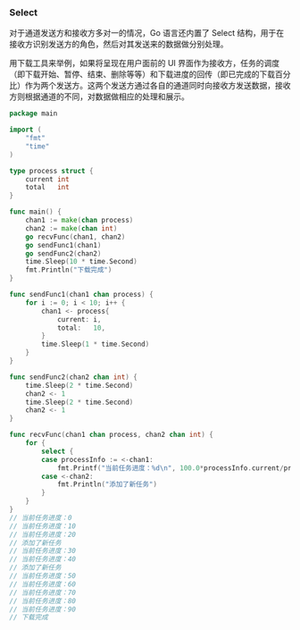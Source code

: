 
### Select
对于通道发送方和接收方多对一的情况，Go 语言还内置了 Select 结构，用于在接收方识别发送方的角色，然后对其发送来的数据做分别处理。

用下载工具来举例，如果将呈现在用户面前的 UI 界面作为接收方，任务的调度（即下载开始、暂停、结束、删除等等）和下载进度的回传（即已完成的下载百分比）作为两个发送方。这两个发送方通过各自的通道同时向接收方发送数据，接收方则根据通道的不同，对数据做相应的处理和展示。
```go
package main

import (
	"fmt"
	"time"
)

type process struct {
	current int
	total   int
}

func main() {
	chan1 := make(chan process)
	chan2 := make(chan int)
	go recvFunc(chan1, chan2)
	go sendFunc1(chan1)
	go sendFunc2(chan2)
	time.Sleep(10 * time.Second)
	fmt.Println("下载完成")
}

func sendFunc1(chan1 chan process) {
	for i := 0; i < 10; i++ {
		chan1 <- process{
			current: i,
			total:   10,
		}
		time.Sleep(1 * time.Second)
	}
}

func sendFunc2(chan2 chan int) {
	time.Sleep(2 * time.Second)
	chan2 <- 1
	time.Sleep(2 * time.Second)
	chan2 <- 1
}

func recvFunc(chan1 chan process, chan2 chan int) {
	for {
		select {
		case processInfo := <-chan1:
			fmt.Printf("当前任务进度：%d\n", 100.0*processInfo.current/processInfo.total)
		case <-chan2:
			fmt.Println("添加了新任务")
		}
	}
}
// 当前任务进度：0
// 当前任务进度：10
// 当前任务进度：20
// 添加了新任务
// 当前任务进度：30
// 当前任务进度：40
// 添加了新任务
// 当前任务进度：50
// 当前任务进度：60
// 当前任务进度：70
// 当前任务进度：80
// 当前任务进度：90
// 下载完成
```

